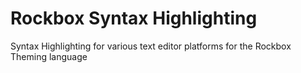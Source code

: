 # Rockbox Syntax Highlighting
Syntax Highlighting for various text editor platforms for the Rockbox Theming language

